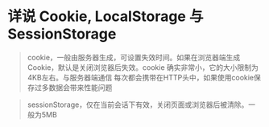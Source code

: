 # 详说 Cookie, LocalStorage 与 SessionStorage

> cookie，一般由服务器生成，可设置失效时间。如果在浏览器端生成Cookie，默认是关闭浏览器后失效。cookie 确实非常小，它的大小限制为4KB左右。与服务器端通信	每次都会携带在HTTP头中，如果使用cookie保存过多数据会带来性能问题

> sessionStorage，仅在当前会话下有效，关闭页面或浏览器后被清除。一般为5MB
